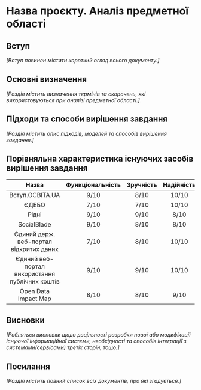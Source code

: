 # Назва проєкту. Аналіз предметної області

## Вступ

*[Вступ повинен містити короткий огляд всього документу.]*


## Основні визначення

*[Розділ містить визначення термінів та скорочень, які використовуються при аналізі предметної області.]*

## Підходи та способи вирішення завдання

*[Розділ містить опис підходів, моделей та способів вирішення завдання.]*

## Порівняльна характеристика існуючих засобів вирішення завдання
|                      Назва                      | Функціональність | Зручність | Надійність | Продуктивність | Підтримка |     Адреса сервісу    |
|:-----------------------------------------------:|:----------------:|:---------:|:----------:|:--------------:|:---------:|:---------------------:|
|                 Вступ.ОСВІТА.UA                 |       9/10       |    8/10   |    10/10   |      7/10      |    7/10   |    vstup.osvita.ua    |
|                      ЄДЕБО                      |       7/10       |    7/10   |    10/10   |      7/10      |    8/10   |    info.edbo.gov.ua   |
|                      Рідні                      |       9/10       |    9/10   |    8/10    |      8/10      |    8/10   |       ridni.org       |
|                   SocialBlade                   |       9/10       |    8/10   |    8/10    |      9/10      |    9/10   |    socialblade.com    |
|     Єдиний держ. веб-портал відкритих даних     |       7/10       |    8/10   |    10/10   |      9/10      |    9/10   |      data.gov.ua      |
| Єдиний веб-портал використання публічних коштів |       9/10       |    9/10   |    10/10   |      9/10      |    9/10   |    spending.gov.ua    |
|              Open Data  Impact Map              |       8/10       |    8/10   |    9/10    |      9/10      |    9/10   | opendataimpactmap.org |

## Висновки

*[Робляться висновки щодо доцільності розробки нової або модифікації існуючої інформаційної системи, необхідності та способів інтеграції з системами(сервісами) третіх сторін, тощо.]*

## Посилання

*[Розділ містить повний список всіх документів, про які згадується.]*
